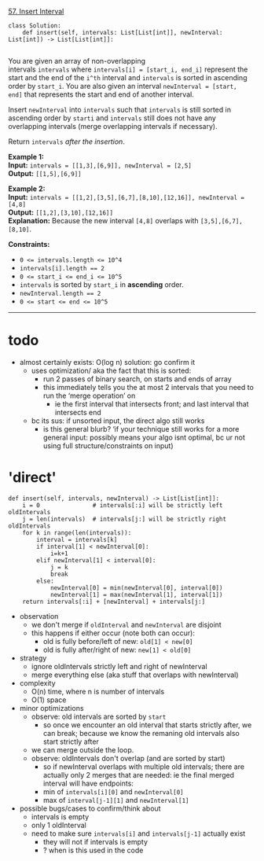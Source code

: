 [57. Insert Interval](https://leetcode.com/problems/insert-interval/)

```
class Solution:
    def insert(self, intervals: List[List[int]], newInterval: List[int]) -> List[List[int]]:
        
```

You are given an array of non-overlapping intervals `intervals` where `intervals[i] = [start_i, end_i]` represent the start and the end of the `i^th` interval and `intervals` is sorted in ascending order by `start_i`. You are also given an interval `newInterval = [start, end]` that represents the start and end of another interval.

Insert `newInterval` into `intervals` such that `intervals` is still sorted in ascending order by `starti` and `intervals` still does not have any overlapping intervals (merge overlapping intervals if necessary).

Return `intervals` _after the insertion_.

**Example 1:**  
**Input:** `intervals = [[1,3],[6,9]], newInterval = [2,5]`  
**Output:** `[[1,5],[6,9]]`  

**Example 2:**  
**Input:** `intervals = [[1,2],[3,5],[6,7],[8,10],[12,16]], newInterval = [4,8]`  
**Output:** `[[1,2],[3,10],[12,16]]`  
**Explanation:** Because the new interval `[4,8]` overlaps with `[3,5],[6,7],[8,10]`.  

**Constraints:**
- `0 <= intervals.length <= 10^4`
- `intervals[i].length == 2`
- `0 <= start_i <= end_i <= 10^5`
- `intervals` is sorted by `start_i` in **ascending** order.
- `newInterval.length == 2`
- `0 <= start <= end <= 10^5`

---

# todo
- almost certainly exists: O(log n) solution: go confirm it
	- uses optimization/ aka the fact that this is sorted:
		- run 2 passes of binary search, on starts and ends of array
		- this immediately tells you the at most 2 intervals that you need to run the ‘merge operation’ on
			- ie the first interval that intersects front; and last interval that intersects end
	- bc its sus: if unsorted input, the direct algo still works
		- is this general blurb? ‘if your technique still works for a more general input: possibly means your algo isnt optimal, bc ur not using full structure/constraints on input)




# 'direct'

```
def insert(self, intervals, newInterval) -> List[List[int]]:
    i = 0               # intervals[:i] will be strictly left oldIntervals
    j = len(intervals)  # intervals[j:] will be strictly right oldIntervals
    for k in range(len(intervals)):
        interval = intervals[k]
        if interval[1] < newInterval[0]:
            i=k+1
        elif newInterval[1] < interval[0]:
            j = k
            break
        else:
            newInterval[0] = min(newInterval[0], interval[0])
            newInterval[1] = max(newInterval[1], interval[1])
    return intervals[:i] + [newInterval] + intervals[j:]
```

- observation
	- we don't merge if `oldInterval` and `newInterval` are disjoint
	- this happens if either occur (note both can occur):
		- old is fully before/left of new: `old[1] < new[0]`
		- old is fully after/right of new: `new[1] < old[0]`
- strategy
	- ignore oldIntervals strictly left and right of newInterval
	- merge everything else (aka stuff that overlaps with newInterval)
- complexity
	- O(n) time, where n is number of intervals
	- O(1) space
- minor optimizations
	- observe: old intervals are sorted by `start`
		- so once we encounter an old interval that starts strictly after, we can break; because we know the remaning old intervals also start strictly after 
	- we can merge outside the loop.
	- observe: oldIntervals don't overlap (and are sorted by start)
		- so if newInterval overlaps with multiple old intervals; there are actually only 2 merges that are needed: ie the final merged interval will have endpoints:
		- min of `intervals[i][0]` and `newInterval[0]`
		- max of `interval[j-1][1]` and `newInterval[1]`
- possible bugs/cases to confirm/think about
	- intervals is empty
	- only 1 oldInterval
	- need to make sure `intervals[i]` and `intervals[j-1]` actually exist
		- they will not if intervals is empty
		- ? when is this used in the code
